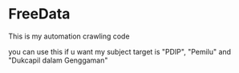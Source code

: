# FreeData
This is my automation crawling code

you can use this if u want
my subject target is "PDIP", "Pemilu" and "Dukcapil dalam Genggaman"
